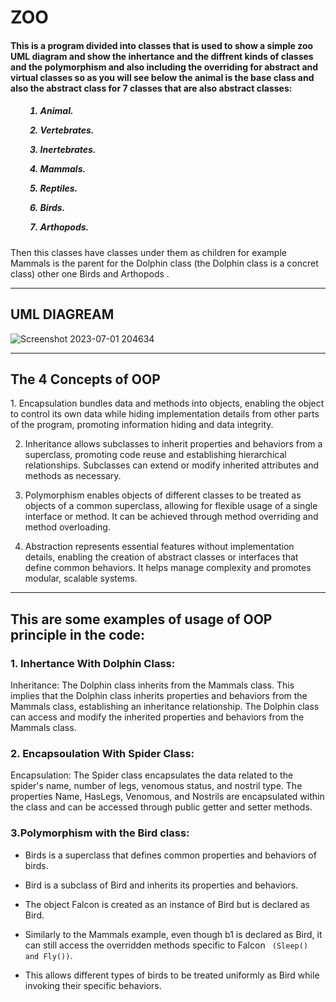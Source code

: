 <h1>ZOO</h1>
<h4>This is a program divided into classes that is used to show a simple zoo UML diagram and show the inhertance and the diffrent kinds of classes and the polymorphism and also including the overriding for abstract and virtual classes so as you will see below the animal is the base class and also the abstract class for 7 classes that are also abstract classes:
  <h5>
  <ul>    
    
  1. Animal.
    
  2. Vertebrates.
     
  3. Inertebrates.
     
  4. Mammals.
     
  5. Reptiles.
     
  6. Birds.
      
  7. Arthopods.
  </ul></h5>
  Then this classes have classes under them as children for example Mammals is the parent for the Dolphin class (the Dolphin class is a concret class) other one Birds and Arthopods .</h4>

  <hr>
 <h2>UML DIAGREAM</h2> 
 
 ![Screenshot 2023-07-01 204634](https://github.com/bashar-27/lab06/assets/83985765/f1daf678-c3c3-4362-b2e6-dd3c9c398a2c)

 <hr>
 <h2>The 4 Concepts of OOP </h2>
 1. Encapsulation bundles data and methods into objects, enabling the object to control its own data while hiding implementation details from
      other parts of the program, promoting information hiding and data integrity.
 
 2. Inheritance allows subclasses to inherit properties and behaviors from a superclass, promoting code reuse and establishing hierarchical relationships. Subclasses can extend or modify inherited attributes and       
    methods as necessary. 

 3. Polymorphism enables objects of different classes to be treated as objects of a common superclass, allowing for flexible usage of a single interface or method. It can be achieved through method overriding and method overloading.

 4. Abstraction represents essential features without implementation details, enabling the creation of abstract classes or interfaces that define common behaviors. It helps manage complexity and promotes modular, scalable systems.

<hr>

<h2>This are some examples of usage of OOP principle in the code:</h2>

<h3>1. Inhertance With Dolphin Class:</h3> Inheritance: The Dolphin class inherits from the Mammals class. This implies that the Dolphin class inherits properties and behaviors from the Mammals class, establishing an inheritance relationship. The Dolphin class can access and modify the inherited properties and behaviors from the Mammals class.

<h3>2. Encapsoulation With Spider Class:</h3> Encapsulation: The Spider class encapsulates the data related to the spider's name, number of legs, venomous status, and nostril type. The properties Name, HasLegs, Venomous, and Nostrils are encapsulated within the class and can be accessed through public getter and setter methods.

<h3>3.Polymorphism with the Bird class:</h3>

* Birds is a superclass that defines common properties and behaviors of birds.

* Bird is a subclass of Bird and inherits its properties and behaviors.
 
* The object Falcon is created as an instance of Bird but is declared as Bird.
 
* Similarly to the Mammals example, even though b1 is declared as Bird, it can still access the overridden methods specific to Falcon
  <code> (Sleep() and Fly())</code>.
 
* This allows different types of birds to be treated uniformly as Bird while invoking their specific behaviors.


